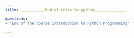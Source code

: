 ```yaml
---
title: ___________End-of-intro-to-python______________

questions:
- "End of the course Introduction to Python Programming"

---
```


